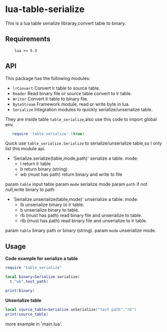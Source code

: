 lua-table-serialize
==========

This is a lua table serialize libraray,convert table to binary.

Requirements
------------
        lua >= 5.3

API
---

This package has the following modules:
  * `lrConvert`
  Convert lr table to source table.
  * `Reader`
   Read binary file or source table convert to lr table.
  * `Writer`
   Convert Ir table to binary file.
  * `ByteStream`
    Framework module, read or write byte in lua.
  * `Serialize`
    Integration modules to quickly serialize/unserialize table.
  
They are inside table `table_serialize`,also use this code to import global env.
```lua
   require 'table_serialize' (true)
```

Quick use `table_serialize.Serialize` to serialize/unserialize table,so I only list this module api.
 

* 'Serialize.serialize(table,mode,path)'
serialize a table.
mode:
     * l return lr table
     * b return binary (string)
     * wb (must has path) return binary and write to file

 param `table` input table
 param `mode` serialize mode 
 param `path` if not null,write binary to path

* `Serialize.unserialize(table,mode)'
 unserialize a table.
 mode:
     * lb unserialize binary to lr table.
     * b unserialize binary to table.
     * rb (must has path) read binary file and unserialize to table.
     * rlb (must has path) read binary file and unserialize to lr table.
 
 param `table` binary path or binary (string).
 param `mode` unserialize mode.


Usage
--------

**Code example for serialize a table**
```lua
require "table_serialize" 

local binary=Serialize.serialize(
  t,"wb",test_path)

print(binary)
```

**Unserialize table**
```lua
local source_table=Serialize.unSerialize("test path","rb")
print(source_table)
```
more example in  'main.lua'.

